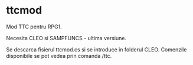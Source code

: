 # ttcmod
Mod TTC pentru RPG1.

Necesita CLEO si SAMPFUNCS - ultima versiune.

Se descarca fisierul ttcmod.cs si se introduce in folderul CLEO.
Comenzile disponibile se pot vedea prin comanda /ttc.
